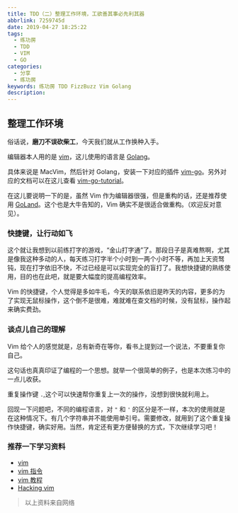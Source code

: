 ```yaml
---
title: TDD（二）整理工作环境，工欲善其事必先利其器
abbrlink: 7259745d
date: 2019-04-27 18:25:22
tags:
  - 练功房
  - TDD
  - VIM
  - GO
categories:
  - 分享
  - 练功房
keywords: 练功房 TDD FizzBuzz Vim Golang
description:
---
```


## 整理工作环境

俗话说，**磨刀不误砍柴工**，今天我们就从工作换种入手。

编辑器本人用的是 [vim](https://www.vim.org/)，这儿使用的语言是 [Golang](https://golang.google.cn)。

具体来说是 MacVim，然后针对 Golang，安装一下对应的插件 [vim-go](https://github.com/fatih/vim-go/)。另外对应的文档可以在这儿查看 [vim-go-tutorial](https://github.com/fatih/vim-go-tutorial)。

在这儿要说明一下的是，虽然 Vim 作为编辑器很强，但是重构的话，还是推荐使用 [GoLand](https://www.jetbrains.com/go/)。这个也是大牛告知的，Vim 确实不是很适合做重构。（欢迎反对意见）。

### 快捷键，让行动如飞

这个就让我想到以前练打字的游戏，“金山打字通”了。那段日子是真难熬啊，尤其是像我这种多动的人，每天练习打字半个小时到一两个小时不等，再加上天资驽钝，现在打字依旧不快，不过已经是可以实现完全的盲打了。我想快捷键的熟练使用，目的也在此吧，就是要大幅度的提高编程效率。

Vim 的快捷键，个人觉得是多如牛毛，今天的联系依旧是昨天的内容，更多的为了实现无鼠标操作，这个倒不是很难，难就难在查文档的时候，没有鼠标，操作起来确实费劲。

### 谈点儿自己的理解

Vim 给个人的感觉就是，总有新奇在等你，看书上提到过一个说法，不要重复你自己。

这句话也真真印证了编程的一个思想。就举一个很简单的例子，也是本次练习中的一点儿收获。

重复操作键 `.`,这个可以快速帮你重复上一次的操作，没想到很快就利用上。

回现一下问题吧，不同的编程语言，对 `"` 和 `'` 的区分是不一样，本次的使用就是在这种情况下。有几个字符串并不能使用单引号。需要修改，就用到了这个重复操作快捷键，确实好用。当然，肯定还有更方便替换的方式，下次继续学习吧！

### 推荐一下学习资料

- [vim](https://www.vim.org/)
- [vim 指令](https://www.runoob.com/linux/linux-vim.html)
- [vim 教程](https://www.w3cschool.cn/vim/)
- [Hacking vim](https://github.com/wuzhouhui/hacking_vim)

> 以上资料来自网络